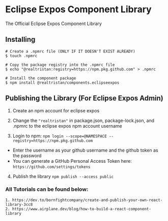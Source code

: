 # Eclipse Expos Component Library

The Official Eclipse Expos Component Library


## Installing
```
# Create a .npmrc file (ONLY IF IT DOESN'T EXIST ALREADY)
$ touch .npmrc

# Copy the package registry into the .npmrc file
$ echo "@realtristan:registry=https://npm.pkg.github.com" > .npmrc

# Install the component package
$ npm install @realtristan/components.eclipseexpos
```

## Publishing the Library (For Eclipse Expos Admin)

1. Create an npm account for eclipse expos

2. Change the `"realtristan"` in package.json, package-lock.json, and .npmrc to the eclipse expos npm account username

3. Login to npm: `npm login --scope=@NAMESPACE --registry=https://npm.pkg.github.com`

- Enter the username as your github username and the github token as the password
- You can generate a GitHub Personal Access Token here: `https://github.com/settings/tokens`

4. Publish the library `npm publish --access public`

### All Tutorials can be found below:

```
1. https://dev.to/bornfightcompany/create-and-publish-your-own-react-library-3cc8
2. https://www.airplane.dev/blog/how-to-build-a-react-component-library
```
